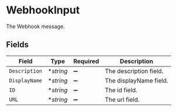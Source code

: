 # WebhookInput

The Webhook message.


## Fields

| Field                  | Type                   | Required               | Description            |
| ---------------------- | ---------------------- | ---------------------- | ---------------------- |
| `Description`          | **string*              | :heavy_minus_sign:     | The description field. |
| `DisplayName`          | **string*              | :heavy_minus_sign:     | The displayName field. |
| `ID`                   | **string*              | :heavy_minus_sign:     | The id field.          |
| `URL`                  | **string*              | :heavy_minus_sign:     | The url field.         |
